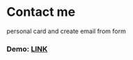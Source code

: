 # Contact me

personal card and create email from form

### Demo: [LINK](https://fadhil-profile-page.vercel.app/)
